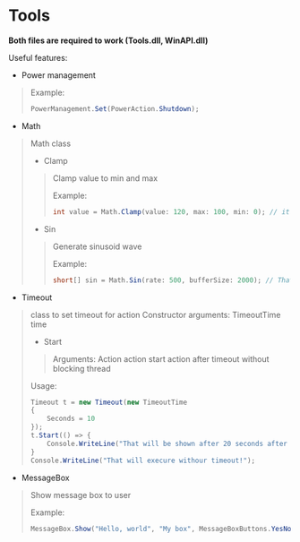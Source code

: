 # Tools
**Both files are required to work (Tools.dll, WinAPI.dll)**

Useful features:

- Power management 
> Example:
> ```cs
> PowerManagement.Set(PowerAction.Shutdown);
> ```
- Math
> Math class
> - Clamp
> > Clamp value to min and max
> > 
> > Example:
> > ```cs
> > int value = Math.Clamp(value: 120, max: 100, min: 0); // it will return 100
> > ```
> - Sin
> > Generate sinusoid wave
> > 
> > Example:
> > ```cs
> > short[] sin = Math.Sin(rate: 500, bufferSize: 2000); // That will generate array with sinusoid values 
> > ```
- Timeout
> class to set timeout for action 
> Constructor arguments: TimeoutTime time
> - Start
> > Arguments: Action action 
> > start action after timeout without blocking thread 
>
> Usage:
> ```cs
> Timeout t = new Timeout(new TimeoutTime
> {
>     Seconds = 10
> });
> t.Start(() => {
>     Console.WriteLine("That will be shown after 20 seconds after calling \"Start\" method!");
> } 
> Console.WriteLine("That will execure withour timeout!");
> ```
- MessageBox
> Show message box to user 
> 
> Example:
> ```cs
> MessageBox.Show("Hello, world", "My box", MessageBoxButtons.YesNo, MessageBoxIcon.Information);
> ```


